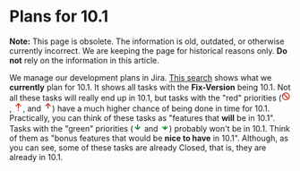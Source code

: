 
# Plans for 10.1

**Note:** This page is obsolete. The information is old, outdated, or otherwise currently incorrect. We are keeping the page for historical reasons only. **Do not** rely on the information in this article.



We manage our development plans in Jira. [This search](https://mariadb.atlassian.net/issues/?jql=project+%3D+MDEV+AND+issuetype+%3D+Task+AND+fixVersion+in+%2810.1.0%2C+10.1%29+ORDER+BY+priority+DESC) shows what we **currently** plan for 10.1. It shows all tasks with the **Fix-Version** being 10.1. Not all these tasks will really end up in 10.1, but tasks with the "red" priorities (![jira-priority-blocker](../../../../../../../.gitbook/assets/plans-for-101/+image/jira-priority-blocker.png "jira-priority-blocker"), ![jira-priority-critical](../../../../../../../.gitbook/assets/plans-for-101/+image/jira-priority-critical.png "jira-priority-critical"), and ![jira-priority-major](../../../../../../../.gitbook/assets/plans-for-101/+image/jira-priority-major.png "jira-priority-major")) have a much higher chance of being done in time for 10.1. Practically, you can think of these tasks as "features that **will** be in 10.1". Tasks with the "green" priorities (![jira-priority-minor](../../../../../../../.gitbook/assets/plans-for-101/+image/jira-priority-minor.png "jira-priority-minor") and ![jira-priority-trivial](../../../../../../../.gitbook/assets/plans-for-101/+image/jira-priority-trivial.png "jira-priority-trivial")) probably won't be in 10.1. Think of them as "bonus features that would be **nice to have** in 10.1". Although, as you can see, some of these tasks are already Closed, that is, they are already in 10.1.


